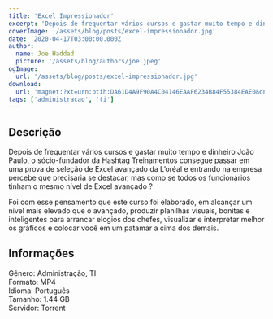 ```yaml
---
title: 'Excel Impressionador'
excerpt: 'Depois de frequentar vários cursos e gastar muito tempo e dinheiro João Paulo, o sócio-fundador da Hashtag Treinamentos consegue passar em uma prova de seleção de Excel avançado da L’oréal e entrando na empresa percebe que precisaria se destacar, mas como se todos os funcionários tinham o'
coverImage: '/assets/blog/posts/excel-impressionador.jpg'
date: '2020-04-17T03:00:00.000Z'
author:
  name: Joe Haddad
  picture: '/assets/blog/authors/joe.jpeg'
ogImage:
  url: '/assets/blog/posts/excel-impressionador.jpg'
download:
  url: 'magnet:?xt=urn:btih:DA61D4A9F90A4C04146EAAF6234B84F55384EAE0&dn=Curso%20Excel%20Impressionador&tr=udp%3a%2f%2ftracker.openbittorrent.com%3a1337%2fannounce&tr=udp%3a%2f%2ftracker.opentrackr.org%3a1337%2fannounce'
tags: ['administracao', 'ti']
---
```

<h2>Descrição</h2>
<p></p><p>Depois de frequentar vários cursos e gastar muito tempo e dinheiro João Paulo, o sócio-fundador da Hashtag Treinamentos consegue passar em uma prova de seleção de Excel avançado da L’oréal e entrando na empresa percebe que precisaria se destacar, mas como se todos os funcionários tinham o mesmo nível de Excel avançado ?</p><p>Foi com esse pensamento que este curso foi elaborado, em alcançar um nível mais elevado que o avançado, produzir planilhas visuais, bonitas e inteligentes para arrancar elogios dos chefes, visualizar e interpretar melhor os gráficos e colocar você em um patamar a cima dos demais.</p><h2>Informações</h2><p>Gênero: Administração, TI<br/>Formato: MP4<br/>Idioma: Português<br/>Tamanho: 1.44 GB<br/>Servidor: Torrent</p>